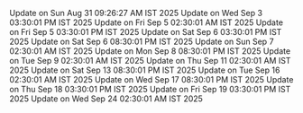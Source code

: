 Update on Sun Aug 31 09:26:27 AM IST 2025
Update on Wed Sep  3 03:30:01 PM IST 2025
Update on Fri Sep  5 02:30:01 AM IST 2025
Update on Fri Sep  5 03:30:01 PM IST 2025
Update on Sat Sep  6 03:30:01 PM IST 2025
Update on Sat Sep  6 08:30:01 PM IST 2025
Update on Sun Sep  7 02:30:01 AM IST 2025
Update on Mon Sep  8 08:30:01 PM IST 2025
Update on Tue Sep  9 02:30:01 AM IST 2025
Update on Thu Sep 11 02:30:01 AM IST 2025
Update on Sat Sep 13 08:30:01 PM IST 2025
Update on Tue Sep 16 02:30:01 AM IST 2025
Update on Wed Sep 17 08:30:01 PM IST 2025
Update on Thu Sep 18 03:30:01 PM IST 2025
Update on Fri Sep 19 03:30:01 PM IST 2025
Update on Wed Sep 24 02:30:01 AM IST 2025
